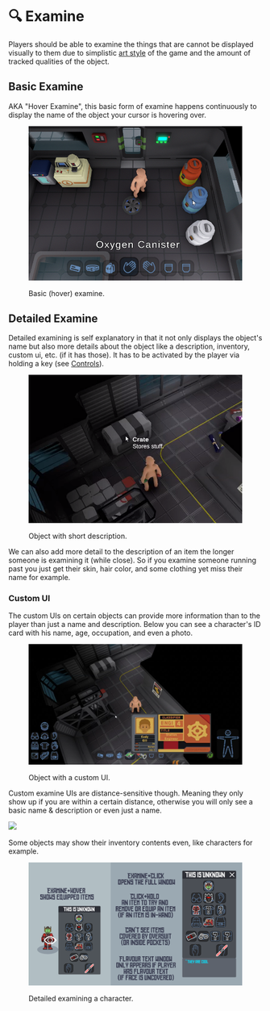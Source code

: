 # 🔍 Examine

Players should be able to examine the things that are cannot be displayed visually to them due to simplistic [art style](../design-intro/art-style.md) of the game and the amount of tracked qualities of the object.

## Basic Examine <img src="https://lh5.googleusercontent.com/Ehl0gBmuNX6TT-humCSPwn3YneOspwazVQFnBJS5OdHbVJSFyDUDz_GqECHEHrr9x3BIVCmpw368xGqvhtPMXKr2ZZ0aYW4QzQHvpJIX1zNkHEDg7gOVhXrrYYwmhn9lm_pjgK_Wc6-nXYcQJpuOew" alt="" data-size="line">

AKA "Hover Examine", this basic form of examine happens continuously to display the name of the object your cursor is hovering over.

<figure><img src="../.gitbook/assets/HoverExamine.png" alt=""><figcaption><p>Basic (hover) examine.</p></figcaption></figure>

## Detailed Examine <img src="https://lh5.googleusercontent.com/Ehl0gBmuNX6TT-humCSPwn3YneOspwazVQFnBJS5OdHbVJSFyDUDz_GqECHEHrr9x3BIVCmpw368xGqvhtPMXKr2ZZ0aYW4QzQHvpJIX1zNkHEDg7gOVhXrrYYwmhn9lm_pjgK_Wc6-nXYcQJpuOew" alt="" data-size="line">

Detailed examining is self explanatory in that it not only displays the object's name but also more details about the object like a description, inventory, custom ui, etc. (if it has those). It has to be activated by the player via holding a key (see [Controls](controls.md)).

<figure><img src="../.gitbook/assets/chrome_O1yDwV0IVp.png" alt=""><figcaption><p>Object with short description.</p></figcaption></figure>

We can also add more detail to the description of an item the longer someone is examining it (while close). So if you examine someone running past you just get their skin, hair color, and some clothing yet miss their name for example.

### Custom UI

The custom UIs on certain objects can provide more information than to the player than just a name and description. Below you can see a character's ID card with his name, age, occupation, and even a photo.

<figure><img src="../.gitbook/assets/VLC_kbf9TiM6Kl.png" alt=""><figcaption><p>Object with a custom UI.</p></figcaption></figure>

Custom examine UIs are distance-sensitive though. Meaning they only show up if you are within a certain distance, otherwise you will only see a basic name & description or even just a name.

![](../.gitbook/assets/VLC\_pOspUziOhU.gif)

Some objects may show their inventory contents even, like characters for example.

<figure><img src="../.gitbook/assets/Examine Player1.png" alt=""><figcaption><p>Detailed examining a character.</p></figcaption></figure>
